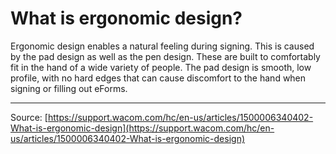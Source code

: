# What is ergonomic design?

Ergonomic design enables a natural feeling during signing. This is caused by the pad design as well as the pen design. These are built to comfortably fit in the hand of a wide variety of people. The pad design is smooth, low profile, with no hard edges that can cause discomfort to the hand when signing or filling out eForms.

---
Source: [https://support.wacom.com/hc/en-us/articles/1500006340402-What-is-ergonomic-design](https://support.wacom.com/hc/en-us/articles/1500006340402-What-is-ergonomic-design)
